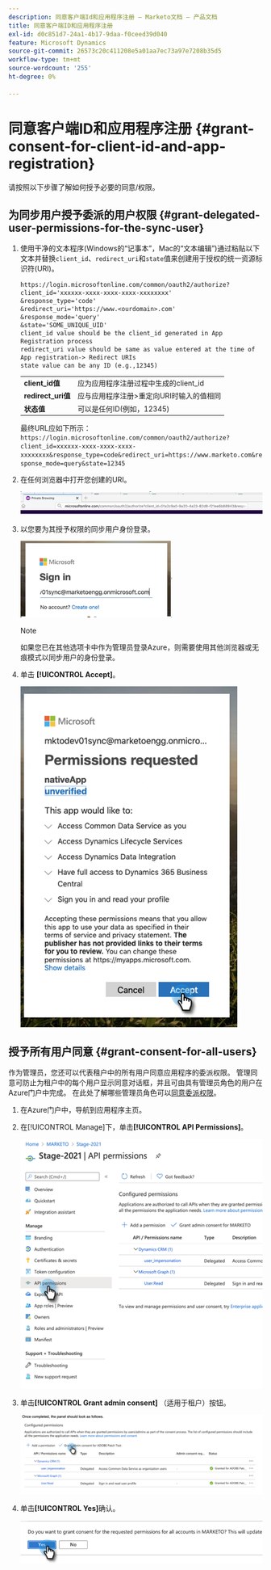 ```yaml
---
description: 同意客户端Id和应用程序注册 — Marketo文档 — 产品文档
title: 同意客户端ID和应用程序注册
exl-id: d0c851d7-24a1-4b17-9daa-f0ceed39d040
feature: Microsoft Dynamics
source-git-commit: 26573c20c411208e5a01aa7ec73a97e7208b35d5
workflow-type: tm+mt
source-wordcount: '255'
ht-degree: 0%

---
```


# 同意客户端ID和应用程序注册 {#grant-consent-for-client-id-and-app-registration}

请按照以下步骤了解如何授予必要的同意/权限。

## 为同步用户授予委派的用户权限 {#grant-delegated-user-permissions-for-the-sync-user}

1. 使用干净的文本程序(Windows的“记事本”，Mac的“文本编辑”)通过粘贴以下文本并替换`client_id`、`redirect_uri`和`state`值来创建用于授权的统一资源标识符(URI)。

   ```
   https://login.microsoftonline.com/common/oauth2/authorize?
   client_id='xxxxxx-xxxx-xxxx-xxxx-xxxxxxxx'
   &response_type='code'
   &redirect_uri='https://www.<ourdomain>.com'
   &response_mode='query'
   &state='SOME_UNIQUE_UID'
   client_id value should be the client_id generated in App Registration process
   redirect_uri value should be same as value entered at the time of App registration-> Redirect URIs
   state value can be any ID (e.g.,12345)
   ```

   <table>
    <colgroup>
     <col>
     <col>
    </colgroup>
    <tbody>
     <tr>
      <td><strong>client_id值</strong></td>
      <td>应为应用程序注册过程中生成的client_id</td>
     </tr>
     <tr>
      <td><strong>redirect_uri值</strong></td>
      <td>应与应用程序注册&gt;重定向URI时输入的值相同</td>
     </tr>
     <tr>
      <td><strong>状态值</strong></td>
      <td>可以是任何ID(例如，12345)</td>
     </tr>
    </tbody>
   </table>

   最终URL应如下所示： `https://login.microsoftonline.com/common/oauth2/authorize?client_id=xxxxxx-xxxx-xxxx-xxxx-xxxxxxxx&response_type=code&redirect_uri=https://www.marketo.com&response_mode=query&state=12345`

1. 在任何浏览器中打开您创建的URI。

   ![](assets/grant-consent-for-client-id-app-registration-1.png)

1. 以您要为其授予权限的同步用户身份登录。

   ![](assets/grant-consent-for-client-id-app-registration-2.png)

   >[!NOTE]
   >
   >如果您已在其他选项卡中作为管理员登录Azure，则需要使用其他浏览器或无痕模式以同步用户的身份登录。

1. 单击 **[!UICONTROL Accept]**。

   ![](assets/grant-consent-for-client-id-app-registration-3.png)

## 授予所有用户同意 {#grant-consent-for-all-users}

作为管理员，您还可以代表租户中的所有用户同意应用程序的委派权限。 管理同意可防止为租户中的每个用户显示同意对话框，并且可由具有管理员角色的用户在Azure门户中完成。 在此处了解哪些管理员角色可以[同意委派权限](https://docs.microsoft.com/en-us/azure/active-directory/roles/permissions-reference)。

1. 在Azure门户中，导航到应用程序主页。

1. 在[!UICONTROL Manage]下，单击&#x200B;**[!UICONTROL API Permissions]**。

   ![](assets/grant-consent-for-client-id-app-registration-4.png)

1. 单击&#x200B;**[!UICONTROL Grant admin consent]** （适用于租户）按钮。

   ![](assets/grant-consent-for-client-id-app-registration-5.png)

1. 单击&#x200B;**[!UICONTROL Yes]**&#x200B;确认。

   ![](assets/grant-consent-for-client-id-app-registration-6.png)
